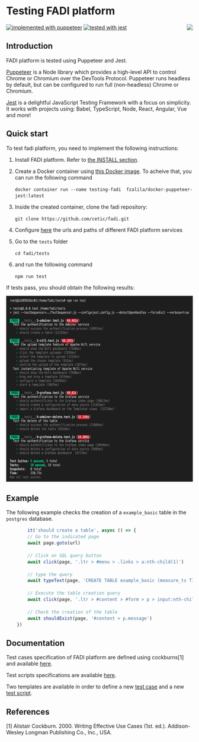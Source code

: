 # Testing FADI platform
<img src="https://miro.medium.com/max/1788/1*wby6AkTf3SggijT3GSTu4w.png" height="100" align="right">

[![implemented with puppeteer](https://img.shields.io/badge/implemented%20with-puppeteer-%2300D8A2)](https://pptr.dev) [![tested with jest](https://img.shields.io/badge/tested_with-jest-99424f.svg)](https://github.com/facebook/jest) 


## Introduction

FADI platform is tested using Puppeteer and Jest.

[Puppeteer](https://pptr.dev) is a Node library which provides a high-level API to control Chrome or Chromium over the DevTools Protocol. Puppeteer runs headless by default, but can be configured to run full (non-headless) Chrome or Chromium.

[Jest](https://jestjs.io) is a delightful JavaScript Testing Framework with a focus on simplicity. It works with projects using: Babel, TypeScript, Node, React, Angular, Vue and more!

## Quick start

To test fadi platform, you need to implement the following instructions:

1. Install FADI platform. Refer to [the INSTALL section](../INSTALL.md).
2. Create a Docker container using [this Docker image](https://hub.docker.com/repository/docker/fzalila/docker-puppeteer-jest). To acheive that, you can run the following command
    
    `docker container run --name testing-fadi  fzalila/docker-puppeteer-jest:latest`
3. Inside the created container, clone the fadi repository:

    `git clone https://github.com/cetic/fadi.git`
4. Configure [here](./lib/config.js) the urls and paths of different FADI platform services   

5. Go to the `tests` folder 

    `cd fadi/tests`
6. and run the following command
    
    `npm run test`     

If tests pass, you should obtain the following results:

<img src="./screenshot.png" height="500"/>


## Example

The following example checks the creation of a `example_basic` table in the `postgres` database.  

```js 
        it('should create a table', async () => {
        // Go to the indicated page 
        await page.goto(url)

        // Click on SQL query button 
        await click(page, '.ltr > #menu > .links > a:nth-child(1)')

        // type the query
        await typeText(page, 'CREATE TABLE example_basic (measure_ts TIMESTAMP NOT NULL,temperature FLOAT (50));', '.ltr > #content > #form > p > .jush')

        // Execute the table creation query
        await click(page, '.ltr > #content > #form > p > input:nth-child(1)')

        // Check the creation of the table
        await shouldExist(page, '#content > p.message')
    })
```
## Documentation
Test cases specification of FADI platform are defined using cockburns[1] and available [here](doc/Cockburns-specification.md).

Test scripts specifications are available [here](doc/Test-scripts-specifications.md).

Two templates are available in order to define a new [test case](doc/cockburns/TC-template.md) and a new [test script](doc/test-scripts/TS-template.md).

## References
[1] Alistair Cockburn. 2000. Writing Effective Use Cases (1st. ed.). Addison-Wesley Longman Publishing Co., Inc., USA.
